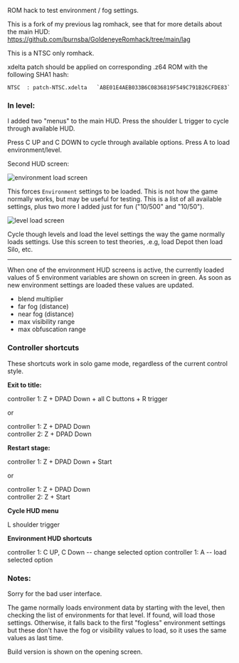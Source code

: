 ROM hack to test environment / fog settings.

This is a fork of my previous lag romhack, see that for more details about the main HUD: https://github.com/burnsba/GoldeneyeRomhack/tree/main/lag

This is a NTSC only romhack.

xdelta patch should be applied on corresponding .z64 ROM with the following SHA1 hash:

    NTSC  : patch-NTSC.xdelta   `ABE01E4AEB033B6C0836819F549C791B26CFDE83`
    

    

### In level: ###

I added two "menus" to the main HUD. Press the shoulder L trigger to cycle through available HUD.

Press C UP and C DOWN to cycle through available options. Press A to load environment/level.

Second HUD screen:

![environment load screen](environment_load.jpg)

This forces `Environment` settings to be loaded. This is not how the game normally works, but may be useful for testing. This is a list of all available settings, plus two more I added just for fun ("10/500" and "10/50").

![level load screen](level_load.jpg)

Cycle though levels and load the level settings the way the game normally loads settings. Use this screen to test theories, .e.g, load Depot then load Silo, etc.

-----

When one of the environment HUD screens is active, the currently loaded values of 5 environment variables are shown on screen in green. As soon as new environment settings are loaded these values are updated.

- blend multiplier
- far fog (distance)
- near fog (distance)
- max visibility range
- max obfuscation range

### Controller shortcuts ###

These shortcuts work in solo game mode, regardless of the current control style.

**Exit to title:**

controller 1: Z + DPAD Down + all C buttons + R trigger

or

controller 1: Z + DPAD Down  
controller 2: Z + DPAD Down

**Restart stage:**

controller 1: Z + DPAD Down + Start

or

controller 1: Z + DPAD Down  
controller 2: Z + Start

**Cycle HUD menu**

L shoulder trigger

**Environment HUD shortcuts**

controller 1: C UP, C Down -- change selected option
controller 1: A -- load selected option

### Notes: ###

Sorry for the bad user interface.

The game normally loads environment data by starting with the level, then checking the list of environments for that level. If found, will load those settings. Otherwise, it falls back to the first "fogless" environment settings but these don't have the fog or visibility values to load, so it uses the same values as last time.


Build version is shown on the opening screen.
